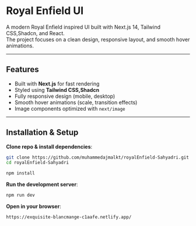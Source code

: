 # Royal Enfield UI

A modern Royal Enfield inspired UI built with Next.js 14, Tailwind CSS,Shadcn, and React.  
The project focuses on a clean design, responsive layout, and smooth hover animations.

---

## Features

- Built with **Next.js** for fast rendering
- Styled using **Tailwind CSS,Shadcn**
- Fully responsive design (mobile, desktop)
- Smooth hover animations (scale, transition effects)
- Image components optimized with `next/image`

---

## Installation & Setup

**Clone repo & install dependencies**:

```bash
git clone https://github.com/muhammedajmalkt/royalEnfield-Sahyadri.git
cd royalEnfield-Sahyadri

npm install

```

**Run the development server**:

```bash
npm run dev
```

**Open in your browser**:

```bash
https://exquisite-blancmange-c1aafe.netlify.app/
```
